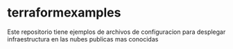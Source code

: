 # terraformexamples
Este repositorio tiene ejemplos de archivos de configuracion para desplegar infraestructura en las nubes publicas mas conocidas
